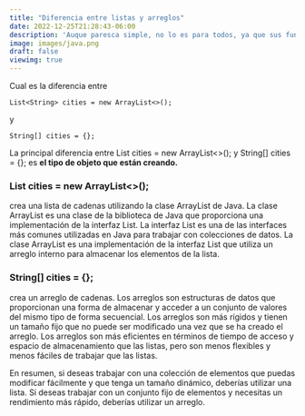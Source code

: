 ```yaml
---
title: "Diferencia entre listas y arreglos"
date: 2022-12-25T21:28:43-06:00
description: 'Auque paresca simple, no lo es para todos, ya que sus funciones son parecidas'
image: images/java.png
draft: false
viewimg: true
---
```

Cual es la diferencia entre 

```
List<String> cities = new ArrayList<>(); 
```

y 


```
String[] cities = {};
```


La principal diferencia entre List<String> cities = new ArrayList<>(); y String[] cities = {}; 
es **el tipo de objeto que están creando.**


### List<String> cities = new ArrayList<>(); 

crea una lista de cadenas utilizando la clase ArrayList de Java. La clase ArrayList es una clase de la biblioteca de Java que proporciona una implementación de la interfaz List. La interfaz List es una de las interfaces más comunes utilizadas en Java para trabajar con colecciones de datos. La clase ArrayList es una implementación de la interfaz List que utiliza un arreglo interno para almacenar los elementos de la lista.

### String[] cities = {}; 

crea un arreglo de cadenas. Los arreglos son estructuras de datos que proporcionan una forma de almacenar y acceder a un conjunto de valores del mismo tipo de forma secuencial. Los arreglos son más rígidos y tienen un tamaño fijo que no puede ser modificado una vez que se ha creado el arreglo. Los arreglos son más eficientes en términos de tiempo de acceso y espacio de almacenamiento que las listas, pero son menos flexibles y menos fáciles de trabajar que las listas.

En resumen, si deseas trabajar con una colección de elementos que puedas modificar fácilmente y que tenga un tamaño dinámico, deberías utilizar una lista. Si deseas trabajar con un conjunto fijo de elementos y necesitas un rendimiento más rápido, deberías utilizar un arreglo.